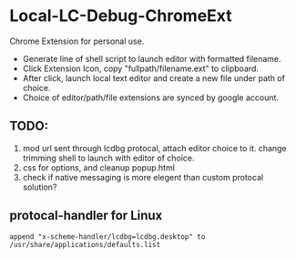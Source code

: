 # Local-LC-Debug-ChromeExt
Chrome Extension for personal use.  

- Generate line of shell script to launch editor with formatted filename.
- Click Extension Icon, copy "fullpath/filename.ext" to clipboard.
- After click, launch local text editor and create a new file under path of choice. 
- Choice of editor/path/file extensions are synced by google account.

## TODO:
1. mod url sent through lcdbg protocal, attach editor choice to it. change trimming shell to launch with editor of choice.
2. css for options, and cleanup popup.html
3. check if native messaging is more elegent than custom protocal solution?

## protocal-handler for Linux
    append "x-scheme-handler/lcdbg=lcdbg.desktop" to /usr/share/applications/defaults.list